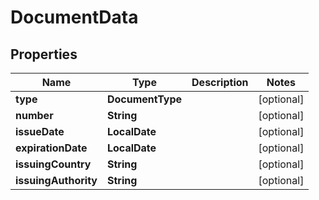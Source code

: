 

# DocumentData


## Properties

| Name | Type | Description | Notes |
|------------ | ------------- | ------------- | -------------|
|**type** | **DocumentType** |  |  [optional] |
|**number** | **String** |  |  [optional] |
|**issueDate** | **LocalDate** |  |  [optional] |
|**expirationDate** | **LocalDate** |  |  [optional] |
|**issuingCountry** | **String** |  |  [optional] |
|**issuingAuthority** | **String** |  |  [optional] |




